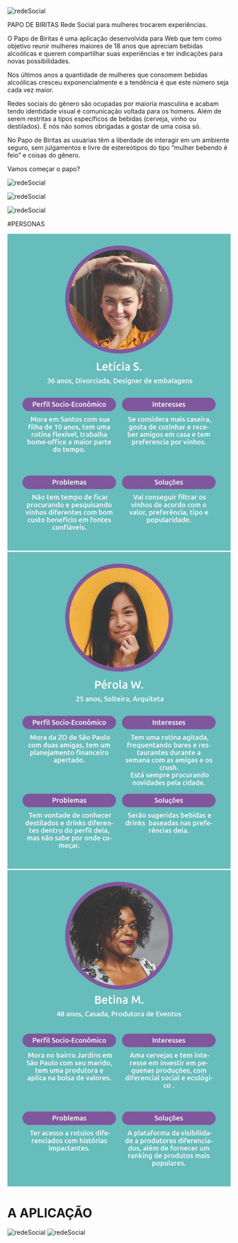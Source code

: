 ![redeSocial](/apres/apPB1.jpeg)

PAPO DE BIRITAS
Rede Social para mulheres trocarem experiências.

O Papo de Biritas é uma aplicação desenvolvida para Web que tem como objetivo reunir mulheres maiores de 18 anos que apreciam bebidas alcoólicas e querem compartilhar suas experiências e ter indicações para novas possibilidades.

Nos últimos anos a quantidade de mulheres que consomem bebidas alcoólicas cresceu exponencialmente e a tendência é que este número seja cada vez maior. 

Redes sociais do gênero são ocupadas por maioria masculina e acabam tendo identidade visual é comunicação voltada para os homens. Além de serem restritas a tipos específicos de bebidas (cerveja, vinho ou destilados). 
E nós não somos obrigadas a gostar de uma coisa só.

No Papo de Biritas as usuárias têm a liberdade de interagir em um ambiente seguro, sem julgamentos e livre de estereótipos do tipo “mulher bebendo é feio” e coisas do gênero. 

Vamos começar o papo?

![redeSocial](/apres/apPB2.jpeg)

![redeSocial](/apres/apPB4.jpeg)

![redeSocial](/apres/apPB5.jpeg)


#PERSONAS

![redeSocial](/apres/persona1.jpeg)
![redeSocial](/apres/persona2.jpeg)
![redeSocial](/apres/persona3.jpeg)

# A APLICAÇÃO

![redeSocial](/apres/telaInicial.jpeg)
![redeSocial](/apres/feed.jpeg)


